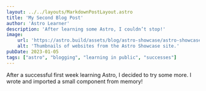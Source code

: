 ```yaml
---
layout: ../../layouts/MarkdownPostLayout.astro
title: 'My Second Blog Post'
author: 'Astro Learner'
description: 'After learning some Astro, I couldn’t stop!'
image:
    url: 'https://astro.build/assets/blog/astro-showcase/astro-showcase-screenshot.jpg'
    alt: 'Thumbnails of websites from the Astro Showcase site.'
pubDate: 2023-01-05
tags: ["astro", "blogging", "learning in public", "successes"]
---
```

After a successful first week learning Astro, I decided to try some more. I wrote and imported a small component from memory!
